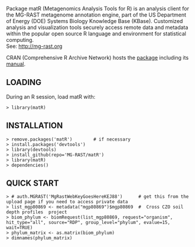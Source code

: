 Package matR (Metagenomics Analysis Tools for R) is an analysis client for the 
MG-RAST metagenome annotation engine, part of the US Department of Energy (DOE)
Systems Biology Knowledge Base (KBase).  Customized analysis and visualization
tools securely access remote data and metadata within the popular open source R 
language and environment for statistical computing.  
See: http://mg-rast.org

CRAN (Comprehensive R Archive Network) hosts 
the [package](http://cran.r-project.org/web/packages/matR/index.html)
including 
its [manual](http://cran.r-project.org/web/packages/matR/matR.pdf).

LOADING
-------
During an R session, load matR with:

	> library(matR)

INSTALLATION
------------
	> remove.packages('matR')        # if necessary
	> install.packages('devtools')
	> library(devtools)
	> install_github(repo='MG-RAST/matR') 
	> library(matR)
	> dependencies()


QUICK START
-------------

    > # auth.MGRAST('MgRastWebKeyGoesHereKEJ88')      # get this from the upload page if you need to access private data
    > list_mgp80869 <- metadata("mgp80869")$mgp80869  #  Cross CZO soil depth profiles  project
    > biom_phylum <- biomRequest(list_mgp80869, request="organism", hit_type="all", source="RDP", group_level="phylum", evalue=15,  wait=TRUE)
    > phylum_matrix <- as.matrix(biom_phylum)
    > dimnames(phylum_matrix)

